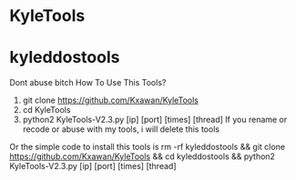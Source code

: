 # KyleTools
# kyleddostools
Dont abuse bitch
How To Use This Tools?
1. git clone https://github.com/Kxawan/KyleTools
2. cd KyleTools
3. python2 KyleTools-V2.3.py [ip] [port] [times] [thread]
If you rename or recode or abuse with my tools, i will delete this tools

Or the simple code to install this tools is
rm -rf kyleddostools && git clone https://github.com/Kxawan/KyleTools && cd kyleddostools && python2 KyleTools-V2.3.py [ip] [port] [times] [thread]
